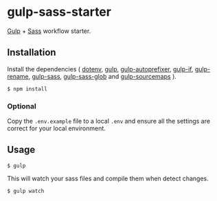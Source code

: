 # gulp-sass-starter

[Gulp](http://gulpjs.com) + [Sass](https://sass-lang.com/) workflow starter.

## Installation

Install the dependencies (
[dotenv](https://github.com/motdotla/dotenv),
[gulp](https://github.com/gulpjs/gulp),
[gulp-autoprefixer](https://github.com/sindresorhus/gulp-autoprefixer),
[gulp-if](https://github.com/robrich/gulp-if),
[gulp-rename](https://github.com/hparra/gulp-rename),
[gulp-sass](https://github.com/dlmanning/gulp-sass),
[gulp-sass-glob](https://github.com/mikevercoelen/gulp-sass-glob) and
[gulp-sourcemaps](https://github.com/floridoo/gulp-sourcemaps)
).

```
$ npm install
```

### Optional

Copy the ```.env.example``` file to a local ```.env``` and ensure all the settings are correct for your local environment.

## Usage

```
$ gulp
```

This will watch your sass files and compile them when detect changes.

```
$ gulp watch
```
